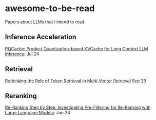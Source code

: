 # awesome-to-be-read
Papers about LLMs that I intend to read

## Inference Acceleration 

[PQCache: Product Quantization-based KVCache for Long Context LLM Inference](https://arxiv.org/abs/2407.12820): Jul 24

## Retrieval
[Rethinking the Role of Token Retrieval in Multi-Vector Retrieval](https://openreview.net/forum?id=ZQzm0Z47jz) Sep 23
## Reranking
[Re-Ranking Step by Step: Investigating Pre-Filtering for Re-Ranking with Large Language Models](https://openreview.net/forum?id=yvqWdJqYN1): Jun 24
